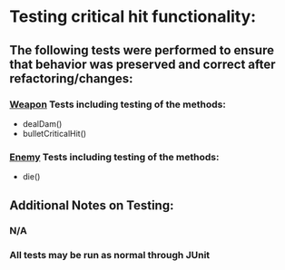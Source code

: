 # Testing critical hit functionality:
## The following tests were performed to ensure that behavior was preserved and correct after refactoring/changes:
 ### [Weapon](https://github.com/emmamickas/Text-Fighter/blob/CriticalHits/src/com/hotmail/kalebmarc/textfighter/main/WeaponTest.java) Tests including testing of the methods:
 * dealDam()
 * bulletCriticalHit()
 ### [Enemy](https://github.com/emmamickas/Text-Fighter/blob/CriticalHits/src/com/hotmail/kalebmarc/textfighter/main/EnemyTest.java) Tests including testing of the methods:
 * die()

## Additional Notes on Testing:
### N/A
### All tests may be run as normal through JUnit
